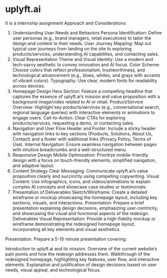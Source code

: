 # uplyft.ai
It is a internship assignment
Approach and Considerations
1. Understanding User Needs and Behaviors
Persona Identification: Define user personas (e.g., brand managers, retail executives) to tailor the design and content to their needs.
User Journey Mapping: Map out typical user journeys from landing on the site to exploring products/services, understanding AI capabilities, and contacting sales.
2. Visual Representation
Theme and Visual Identity: Use a modern and tech-savvy aesthetic to convey innovation and AI focus.
Color Scheme: Choose colors that reflect professionalism, trustworthiness, and technological advancement (e.g., blues, whites, and grays with accents of vibrant colors).
Typography: Use clear, modern fonts for readability across devices.
3. Homepage Design
Hero Section: Feature a compelling headline that captures the essence of uplyft.ai’s mission and value proposition with a background image/video related to AI or retail.
Product/Service Overview: Highlight key products/services (e.g., conversational search, regional language queries) with interactive elements or animations to engage users.
Call-to-Action: Clear CTAs for exploring products/services, requesting a demo, or contacting sales.
4. Navigation and User Flow
Header and Footer: Include a sticky header with navigation links to key sections (Products, Solutions, About Us, Contact) and a footer with additional links (Privacy Policy, Terms of Use).
Internal Navigation: Ensure seamless navigation between pages with intuitive breadcrumbs and a well-structured menu.
5. Responsive Design
Mobile Optimization: Prioritize mobile-friendly design with a focus on touch-friendly elements, simplified navigation, and adaptive layout.
6. Content Strategy
Clear Messaging: Communicate uplyft.ai’s value proposition clearly and succinctly using compelling copywriting.
Visual Content: Use infographics, icons, and videos/animations to explain complex AI concepts and showcase case studies or testimonials.
7. Presentation of Deliverables
Sketch/Wireframe: Create a detailed wireframe or mockup showcasing the homepage layout, including key sections, visuals, and interactions.
Presentation: Prepare a brief presentation explaining design decisions, emphasizing user-centricity, and showcasing the visual and functional aspects of the redesign.
Deliverables
Visual Representation: Provide a high-fidelity mockup or wireframe demonstrating the redesigned homepage layout, incorporating all key elements and visual aesthetics.

Presentation: Prepare a 5-10 minute presentation covering:

Introduction to uplyft.ai and its mission.
Overview of the current website’s pain points and how the redesign addresses them.
Walkthrough of the redesigned homepage, highlighting key features, user flow, and interactive elements.
Explanation and justification of design decisions based on user needs, visual appeal, and technological focus.
